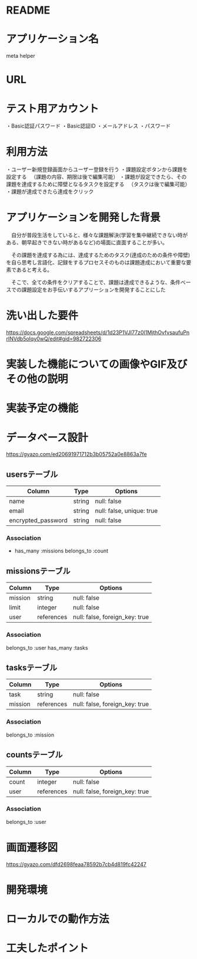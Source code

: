# README

# アプリケーション名
meta helper
# URL

# テスト用アカウント
・Basic認証パスワード
・Basic認証ID
・メールアドレス
・パスワード
# 利用方法
・ユーザー新規登録画面からユーザー登録を行う
・課題設定ボタンから課題を設定する
　（課題の内容、期限は後で編集可能）
・課題が設定できたら、その課題を達成するために障壁となるタスクを設定する
　（タスクは後で編集可能）
・課題が達成できたら達成をクリック

# アプリケーションを開発した背景
　自分が普段生活をしていると、様々な課題解決(学習を集中継続できない時がある、朝早起きできない時があるなど)の場面に直面することが多い。

　その課題を達成する為には、達成するためのタスク(達成のための条件や障壁)を自ら思考し言語化、記録をするプロセスそのものは課題達成において重要な要素であると考える。


　そこで、全ての条件をクリアすることで、課題は達成できるような、条件ベースでの課題設定をお手伝いするアプリーションを開発することにした


# 洗い出した要件
https://docs.google.com/spreadsheets/d/1d23P1VJI77z0I1MjthOvfvsaufuPnrINVdb5oIqy0wQ/edit#gid=982722306


# 実装した機能についての画像やGIF及びその他の説明


# 実装予定の機能

# データベース設計
https://gyazo.com/ed20691971712b3b05752a0e8863a7fe

## usersテーブル
| Column             | Type   | Options     |
| ------------------ | ------ | ----------- |
| name               | string | null: false |
| email              | string | null: false, unique: true|
| encrypted_password | string | null: false |
### Association
- has_many :missions
 belongs_to :count


## missionsテーブル
| Column             | Type   | Options     |
| ------------------ | ------ | ----------- |
| mission            | string | null: false |
| limit              | integer| null: false |
| user               |references | null: false, foreign_key: true |
### Association
belongs_to :user
has_many :tasks


## tasksテーブル
| Column             | Type   | Options     |
| ------------------ | ------ | ----------- |
| task               | string | null: false |
| mission          |references | null: false, foreign_key: true |

### Association
belongs_to :mission

## countsテーブル
| Column             | Type   | Options     |
| ------------------ | ------ | ----------- |
|  count             | integer | null: false|
| user               |references | null: false, foreign_key: true |

### Association
belongs_to :user





# 画面遷移図
https://gyazo.com/dfd2698feaa78592b7cb4d819fc42247


# 開発環境

# ローカルでの動作方法

# 工夫したポイント

